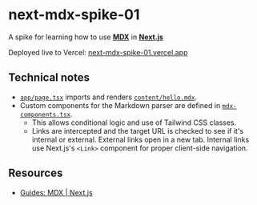 # next-mdx-spike-01

A spike for learning how to use [**MDX**](https://mdxjs.com/) in [**Next.js**](https://nextjs.org/docs)

Deployed live to Vercel: [next-mdx-spike-01.vercel.app](https://next-mdx-spike-01.vercel.app/)

## Technical notes

- [`app/page.tsx`](app/page.tsx) imports and renders [`content/hello.mdx`](content/hello.mdx).
- Custom components for the Markdown parser are defined in [`mdx-components.tsx`](mdx-components.tsx).
  - This allows conditional logic and use of Tailwind CSS classes.
  - Links are intercepted and the target URL is checked to see if it's internal or external. External links open in a new tab. Internal links use Next.js's `<Link>` component for proper client-side navigation.

## Resources 

- [Guides: MDX | Next.js](https://nextjs.org/docs/app/guides/mdx)
